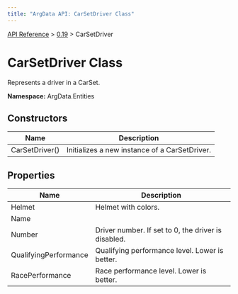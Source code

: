 ```yaml
---
title: "ArgData API: CarSetDriver Class"
---
```


[API Reference](/argdata/api/) &gt; [0.19](/argdata/api/0.19/) &gt; CarSetDriver

# CarSetDriver Class

Represents a driver in a CarSet.

**Namespace:** ArgData.Entities

## Constructors

<table class="table table-bordered table-striped ">
<thead>
  <tr>
    <th>Name</th>
    <th>Description</th>
  </tr>
</thead>
<tbody>
  <tr>
    <td>CarSetDriver()</td>
    <td>Initializes a new instance of a CarSetDriver.</td>
  </tr>
</tbody>
</table>


## Properties

<table class="table table-bordered table-striped ">
<thead>
  <tr>
    <th>Name</th>
    <th>Description</th>
  </tr>
</thead>
<tbody>
  <tr>
    <td>Helmet</td>
    <td>Helmet with colors.</td>
  </tr>
  <tr>
    <td>Name</td>
    <td></td>
  </tr>
  <tr>
    <td>Number</td>
    <td>Driver number. If set to 0, the driver is disabled.</td>
  </tr>
  <tr>
    <td>QualifyingPerformance</td>
    <td>Qualifying performance level. Lower is better.</td>
  </tr>
  <tr>
    <td>RacePerformance</td>
    <td>Race performance level. Lower is better.</td>
  </tr>
</tbody>
</table>


